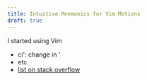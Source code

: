 ```yaml
---
title: Intuitive Mnemonics for Vim Motions
draft: true
---
```


I started using Vim 

- ci': change in '
- etc
- [list on stack overflow](https://stackoverflow.com/questions/7409134/english-mnemonics-to-vims-shortcuts)
